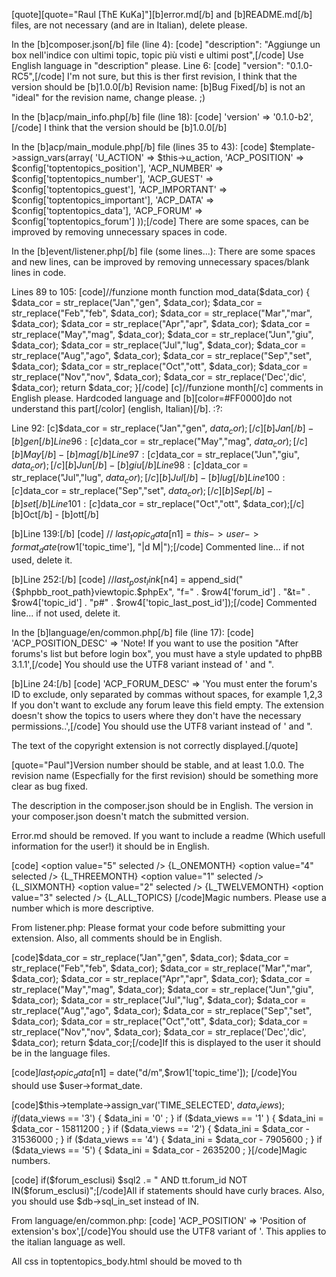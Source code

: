 [quote][quote="Raul [ThE KuKa]"][b]error.md[/b] and [b]README.md[/b] files, are not necessary (and are in Italian), delete please.

In the [b]composer.json[/b] file (line 4):
[code]    "description": "Aggiunge un box nell'indice con ultimi topic, topic più visti e ultimi post",[/code]
Use English language in "description" please.
Line 6:
[code]    "version": "0.1.0-RC5",[/code]
I'm not sure, but this is ther first revision, I think that the version should be [b]1.0.0[/b]
Revision name: [b]Bug Fixed[/b] is not an "ideal" for the revision name, change please. ;) 

In the [b]acp/main_info.php[/b] file (line 18):
[code]			'version'	=> '0.1.0-b2',[/code]
I think that the version should be [b]1.0.0[/b]

In the [b]acp/main_module.php[/b] file (lines 35 to 43):
[code]		$template->assign_vars(array(
			'U_ACTION'				=> $this->u_action,
			'ACP_POSITION'				=> $config['toptentopics_position'],
			'ACP_NUMBER'				=> $config['toptentopics_number'],
			'ACP_GUEST'				=> $config['toptentopics_guest'],
			'ACP_IMPORTANT'				=> $config['toptentopics_important'],
			'ACP_DATA'				=> $config['toptentopics_data'],
			'ACP_FORUM'				=> $config['toptentopics_forum']
		));[/code]
There are some spaces, can be improved by removing unnecessary spaces in code.

In the [b]event/listener.php[/b] file (some lines...):
There are some spaces and new lines, can be improved by removing unnecessary spaces/blank lines in code.

Lines 89 to 105:
[code]//funzione month
function mod_data($data_cor)
{
$data_cor = str_replace("Jan","gen", $data_cor);
$data_cor = str_replace("Feb","feb", $data_cor);
$data_cor = str_replace("Mar","mar", $data_cor);
$data_cor = str_replace("Apr","apr", $data_cor);
$data_cor = str_replace("May","mag", $data_cor);
$data_cor = str_replace("Jun","giu", $data_cor);
$data_cor = str_replace("Jul","lug", $data_cor);
$data_cor = str_replace("Aug","ago", $data_cor);
$data_cor = str_replace("Sep","set", $data_cor);
$data_cor = str_replace("Oct","ott", $data_cor);
$data_cor = str_replace("Nov","nov", $data_cor);
$data_cor = str_replace('Dec','dic', $data_cor);
return $data_cor;
}[/code]
[c]//funzione month[/c] comments in English please.
Hardcoded language and [b][color=#FF0000]do not understand this part[/color] (english, Italian)[/b]. :?: 

Line 92: [c]$data_cor = str_replace("Jan","gen", $data_cor);[/c] [b]Jan[/b] - [b]gen[/b]
Line 96: [c]$data_cor = str_replace("May","mag", $data_cor);[/c] [b]May[/b] - [b]mag[/b]
Line 97: [c]$data_cor = str_replace("Jun","giu", $data_cor);[/c] [b]Jun[/b] - [b]giu[/b]
Line 98: [c]$data_cor = str_replace("Jul","lug", $data_cor);[/c] [b]Jul[/b] - [b]lug[/b]
Line 100: [c]$data_cor = str_replace("Sep","set", $data_cor);[/c] [b]Sep[/b] - [b]set[/b]
Line 101: [c]$data_cor = str_replace("Oct","ott", $data_cor);[/c] [b]Oct[/b] - [b]ott[/b]

[b]Line 139:[/b]
[code]           // $last_topic_data[$n1]   		= $this->user->format_date($row1['topic_time'], "|d M|");[/code]
Commented line... if not used, delete it.

[b]Line 252:[/b]
[code]			//$last_post_link[$n4]   		= append_sid("{$phpbb_root_path}viewtopic.$phpEx", "f=" . $row4['forum_id'] . "&amp;t=" . $row4['topic_id'] . "p#" . $row4['topic_last_post_id']);[/code]
Commented line... if not used, delete it.

In the [b]language/en/common.php[/b] file (line 17):
[code]	'ACP_POSITION_DESC'	=> 'Note! If you want to use the position "After forums\'s list but before login box", you must have a style updated to phpBB 3.1.1',[/code]
You should use the UTF8 variant instead of \' and ".

[b]Line 24:[/b]
[code]	'ACP_FORUM_DESC'	=> 'You must enter the forum\'s ID to exclude, only separated by commas without spaces, for example 1,2,3 <br>If you don\'t want to exclude any forum leave this field empty. The extension doesn\'t show the topics to users where they don\'t have the necessary permissions..',[/code]
You should use the UTF8 variant instead of \' and ".

The text of the copyright extension is not correctly displayed.[/quote]

[quote="Paul"]Version number should be stable, and at least 1.0.0. The revision name (Especfially for the first revision) should be something more clear as bug fixed.

The description in the composer.json should be in English. The version in your composer.json doesn't match the submitted version.

Error.md should be removed.
If you want to include a readme (Which usefull information for the user!) it should be in English.

[code]			    <option value="5"<!-- IF ACP_DATA eq '5' --> selected<!-- ENDIF --> /> {L_ONEMONTH}</option>
			    <option value="4"<!-- IF ACP_DATA eq '4' --> selected<!-- ENDIF --> /> {L_THREEMONTH}</option>
			    <option value="1"<!-- IF ACP_DATA eq '1' --> selected<!-- ENDIF --> /> {L_SIXMONTH}</option>
			    <option value="2"<!-- IF ACP_DATA eq '2' --> selected<!-- ENDIF --> /> {L_TWELVEMONTH}</option>
			    <option value="3"<!-- IF ACP_DATA eq '3' --> selected<!-- ENDIF --> /> {L_ALL_TOPICS}</option>
			    </select>[/code]Magic numbers. Please use a number which is more descriptive.

From listener.php:
Please format your code before submitting your extension. Also, all comments should be in English.

[code]$data_cor = str_replace("Jan","gen", $data_cor);
$data_cor = str_replace("Feb","feb", $data_cor);
$data_cor = str_replace("Mar","mar", $data_cor);
$data_cor = str_replace("Apr","apr", $data_cor);
$data_cor = str_replace("May","mag", $data_cor);
$data_cor = str_replace("Jun","giu", $data_cor);
$data_cor = str_replace("Jul","lug", $data_cor);
$data_cor = str_replace("Aug","ago", $data_cor);
$data_cor = str_replace("Sep","set", $data_cor);
$data_cor = str_replace("Oct","ott", $data_cor);
$data_cor = str_replace("Nov","nov", $data_cor);
$data_cor = str_replace('Dec','dic', $data_cor);
return $data_cor;[/code]If this is displayed to the user it should be in the language files.

[code]$last_topic_data[$n1]   		= date("d/m",$row1['topic_time']); [/code]You should use $user->format_date.

[code]$this->template->assign_var('TIME_SELECTED', $data_views);
if ($data_views == '3')
{
$data_ini = '0' ;
}
if ($data_views == '1' )
{
$data_ini = $data_cor - 15811200 ;
}
if ($data_views == '2')
{
$data_ini = $data_cor - 31536000 ;
}
if ($data_views == '4')
{
$data_ini = $data_cor - 7905600 ;
}
if ($data_views == '5')
{
$data_ini = $data_cor - 2635200 ;
}[/code]Magic numbers.

[code]    if($forum_esclusi) $sql2 .= " AND tt.forum_id NOT IN($forum_esclusi)";[/code]All if statements should have curly braces. Also, you should use $db->sql_in_set instead of IN.

From language/en/common.php:
[code]	'ACP_POSITION'		=> 'Position of extension\'s box',[/code]You should use the UTF8 variant of '.
This applies to the italian language as well.

All css in toptentopics_body.html should be moved to th
